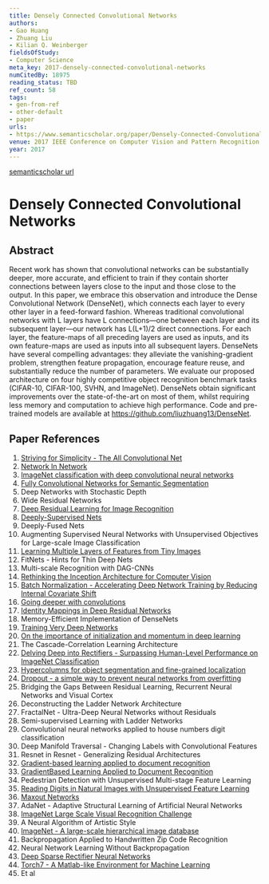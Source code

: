 ```yaml
---
title: Densely Connected Convolutional Networks
authors:
- Gao Huang
- Zhuang Liu
- Kilian Q. Weinberger
fieldsOfStudy:
- Computer Science
meta_key: 2017-densely-connected-convolutional-networks
numCitedBy: 18975
reading_status: TBD
ref_count: 58
tags:
- gen-from-ref
- other-default
- paper
urls:
- https://www.semanticscholar.org/paper/Densely-Connected-Convolutional-Networks-Huang-Liu/5694e46284460a648fe29117cbc55f6c9be3fa3c?sort=total-citations
venue: 2017 IEEE Conference on Computer Vision and Pattern Recognition (CVPR)
year: 2017
---
```


[semanticscholar url](https://www.semanticscholar.org/paper/Densely-Connected-Convolutional-Networks-Huang-Liu/5694e46284460a648fe29117cbc55f6c9be3fa3c?sort=total-citations)

# Densely Connected Convolutional Networks

## Abstract

Recent work has shown that convolutional networks can be substantially deeper, more accurate, and efficient to train if they contain shorter connections between layers close to the input and those close to the output. In this paper, we embrace this observation and introduce the Dense Convolutional Network (DenseNet), which connects each layer to every other layer in a feed-forward fashion. Whereas traditional convolutional networks with L layers have L connections&#x2014;one between each layer and its subsequent layer&#x2014;our network has L(L+1)/2 direct connections. For each layer, the feature-maps of all preceding layers are used as inputs, and its own feature-maps are used as inputs into all subsequent layers. DenseNets have several compelling advantages: they alleviate the vanishing-gradient problem, strengthen feature propagation, encourage feature reuse, and substantially reduce the number of parameters. We evaluate our proposed architecture on four highly competitive object recognition benchmark tasks (CIFAR-10, CIFAR-100, SVHN, and ImageNet). DenseNets obtain significant improvements over the state-of-the-art on most of them, whilst requiring less memory and computation to achieve high performance. Code and pre-trained models are available at https://github.com/liuzhuang13/DenseNet.

## Paper References

1. [Striving for Simplicity - The All Convolutional Net](2015-striving-for-simplicity-the-all-convolutional-net)
2. [Network In Network](2014-network-in-network)
3. [ImageNet classification with deep convolutional neural networks](2012-alexnet.md)
4. [Fully Convolutional Networks for Semantic Segmentation](2017-fully-convolutional-networks-for-semantic-segmentation)
5. Deep Networks with Stochastic Depth
6. Wide Residual Networks
7. [Deep Residual Learning for Image Recognition](2015-resnet.md)
8. [Deeply-Supervised Nets](2015-deeply-supervised-nets)
9. Deeply-Fused Nets
10. Augmenting Supervised Neural Networks with Unsupervised Objectives for Large-scale Image Classification
11. [Learning Multiple Layers of Features from Tiny Images](2009-learning-multiple-layers-of-features-from-tiny-images)
12. FitNets - Hints for Thin Deep Nets
13. Multi-scale Recognition with DAG-CNNs
14. [Rethinking the Inception Architecture for Computer Vision](2016-rethinking-the-inception-architecture-for-computer-vision)
15. [Batch Normalization - Accelerating Deep Network Training by Reducing Internal Covariate Shift](2015-batch-normalization-accelerating-deep-network-training-by-reducing-internal-covariate-shift)
16. [Going deeper with convolutions](2015-going-deeper-with-convolutions)
17. [Identity Mappings in Deep Residual Networks](2016-identity-mappings-in-deep-residual-networks)
18. Memory-Efficient Implementation of DenseNets
19. [Training Very Deep Networks](2015-training-very-deep-networks)
20. [On the importance of initialization and momentum in deep learning](2013-on-the-importance-of-initialization-and-momentum-in-deep-learning)
21. The Cascade-Correlation Learning Architecture
22. [Delving Deep into Rectifiers - Surpassing Human-Level Performance on ImageNet Classification](2015-delving-deep-into-rectifiers-surpassing-human-level-performance-on-imagenet-classification)
23. [Hypercolumns for object segmentation and fine-grained localization](2015-hypercolumns-for-object-segmentation-and-fine-grained-localization)
24. [Dropout - a simple way to prevent neural networks from overfitting](2014-dropout-a-simple-way-to-prevent-neural-networks-from-overfitting)
25. Bridging the Gaps Between Residual Learning, Recurrent Neural Networks and Visual Cortex
26. Deconstructing the Ladder Network Architecture
27. FractalNet - Ultra-Deep Neural Networks without Residuals
28. Semi-supervised Learning with Ladder Networks
29. Convolutional neural networks applied to house numbers digit classification
30. Deep Manifold Traversal - Changing Labels with Convolutional Features
31. Resnet in Resnet - Generalizing Residual Architectures
32. [Gradient-based learning applied to document recognition](1998-lenet5.md)
33. [GradientBased Learning Applied to Document Recognition](2001-gradientbased-learning-applied-to-document-recognition)
34. Pedestrian Detection with Unsupervised Multi-stage Feature Learning
35. [Reading Digits in Natural Images with Unsupervised Feature Learning](2011-reading-digits-in-natural-images-with-unsupervised-feature-learning)
36. [Maxout Networks](2013-maxout-networks)
37. AdaNet - Adaptive Structural Learning of Artificial Neural Networks
38. [ImageNet Large Scale Visual Recognition Challenge](2015-imagenet-large-scale-visual-recognition-challenge)
39. A Neural Algorithm of Artistic Style
40. [ImageNet - A large-scale hierarchical image database](2009-imagenet-a-large-scale-hierarchical-image-database)
41. Backpropagation Applied to Handwritten Zip Code Recognition
42. Neural Network Learning Without Backpropagation
43. [Deep Sparse Rectifier Neural Networks](2011-deep-sparse-rectifier-neural-networks)
44. [Torch7 - A Matlab-like Environment for Machine Learning](2011-torch7-a-matlab-like-environment-for-machine-learning)
45. Et al
